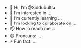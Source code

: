 - 👋 Hi, I’m @Siddubultra
- 👀 I’m interested in ...
- 🌱 I’m currently learning ...
- 💞️ I’m looking to collaborate on ...
- 📫 How to reach me ...
- 😄 Pronouns: ...
- ⚡ Fun fact: ...

<!---
Siddubultra/Siddubultra is a ✨ special ✨ repository because its `README.md` (this file) appears on your GitHub profile.
You can click the Preview link to take a look at your changes.
--->

